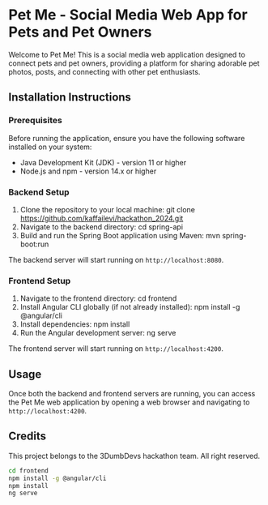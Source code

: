 # Pet Me - Social Media Web App for Pets and Pet Owners

Welcome to Pet Me! This is a social media web application designed to connect pets and pet owners, providing a platform for sharing adorable pet photos, posts, and connecting with other pet enthusiasts.

## Installation Instructions

### Prerequisites
Before running the application, ensure you have the following software installed on your system:

- Java Development Kit (JDK) - version 11 or higher
- Node.js and npm - version 14.x or higher

### Backend Setup
1. Clone the repository to your local machine: git clone https://github.com/kaffailevi/hackathon_2024.git
2. Navigate to the backend directory: cd spring-api
3. Build and run the Spring Boot application using Maven: mvn spring-boot:run

The backend server will start running on `http://localhost:8080`.

### Frontend Setup
1. Navigate to the frontend directory: cd frontend
2. Install Angular CLI globally (if not already installed): npm install -g @angular/cli
3. Install dependencies: npm install
4. Run the Angular development server: ng serve

The frontend server will start running on `http://localhost:4200`.

## Usage
Once both the backend and frontend servers are running, you can access the Pet Me web application by opening a web browser and navigating to `http://localhost:4200`.

## Credits
This project belongs to the 3DumbDevs hackathon team. All right reserved.

```bash
cd frontend
npm install -g @angular/cli
npm install
ng serve
```











